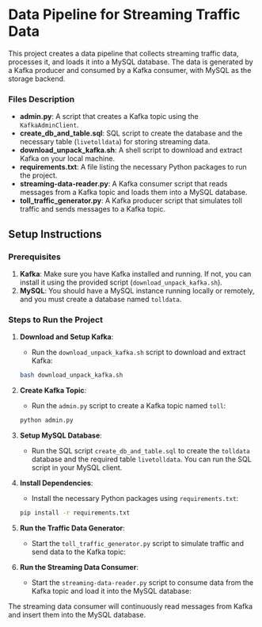 # Data Pipeline for Streaming Traffic Data

This project creates a data pipeline that collects streaming traffic data, processes it, and loads it into a MySQL database. The data is generated by a Kafka producer and consumed by a Kafka consumer, with MySQL as the storage backend.

### Files Description

- **admin.py**: A script that creates a Kafka topic using the `KafkaAdminClient`.
- **create_db_and_table.sql**: SQL script to create the database and the necessary table (`livetolldata`) for storing streaming data.
- **download_unpack_kafka.sh**: A shell script to download and extract Kafka on your local machine.
- **requirements.txt**: A file listing the necessary Python packages to run the project.
- **streaming-data-reader.py**: A Kafka consumer script that reads messages from a Kafka topic and loads them into a MySQL database.
- **toll_traffic_generator.py**: A Kafka producer script that simulates toll traffic and sends messages to a Kafka topic.

## Setup Instructions

### Prerequisites

1. **Kafka**: Make sure you have Kafka installed and running. If not, you can install it using the provided script (`download_unpack_kafka.sh`).
2. **MySQL**: You should have a MySQL instance running locally or remotely, and you must create a database named `tolldata`.

### Steps to Run the Project

1. **Download and Setup Kafka**:
    - Run the `download_unpack_kafka.sh` script to download and extract Kafka:
    
    ```bash
    bash download_unpack_kafka.sh
    ```

2. **Create Kafka Topic**:
    - Run the `admin.py` script to create a Kafka topic named `toll`:
    
    ```bash
    python admin.py
    ```

3. **Setup MySQL Database**:
    - Run the SQL script `create_db_and_table.sql` to create the `tolldata` database and the required table `livetolldata`. You can run the SQL script in your MySQL client.

4. **Install Dependencies**:
    - Install the necessary Python packages using `requirements.txt`:

    ```bash
    pip install -r requirements.txt
    ```

5. **Run the Traffic Data Generator**:
    - Start the `toll_traffic_generator.py` script to simulate traffic and send data to the Kafka topic:


6. **Run the Streaming Data Consumer**:
    - Start the `streaming-data-reader.py` script to consume data from the Kafka topic and load it into the MySQL database:


The streaming data consumer will continuously read messages from Kafka and insert them into the MySQL database.



